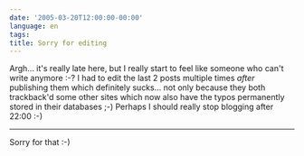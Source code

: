 ```yaml
---
date: '2005-03-20T12:00:00-00:00'
language: en
tags:
title: Sorry for editing
---
```



Argh... it's really late here, but I really start to feel like someone who can't write anymore :-? I had to edit the last 2 posts multiple times <em>after</em> publishing them which definitely sucks... not only because they both trackback'd some other sites which now also have the typos permanently stored in their databases ;-) Perhaps I should really stop blogging after 22:00 :-)

-------------------------------



Sorry for that :-)